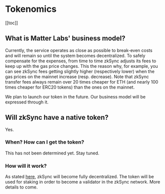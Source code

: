 # Tokenomics

[[toc]]

## What is Matter Labs' business model?

Currently, the service operates as close as possible to break-even costs and will remain so until the system becomes 
decentralized. To safely compensate for the expenses, from time to time zkSync adjusts its fees to keep up with the gas 
price changes. This the reason why, for example, you can see zkSync fees getting slightly higher (respectively lower) 
when the gas prices on the mainnet increase (resp. decrease). Note that zkSync transfer fees always remain over 20 times
cheaper for ETH (and nearly 100 times cheaper for ERC20 tokens) than the ones on the mainnet.

We plan to launch our token in the future. Our business model will be expressed through it.

## Will zkSync have a native token?

Yes.

### When? How can I get the token?

This has not been determined yet. Stay tuned.

### How will it work?

As stated [here](/faq/decentralization.html#how-decentralized-is-zksync), zkSync will become fully decentralized. The 
token will be used for staking in order to become a validator in the zkSync network. More details to come.